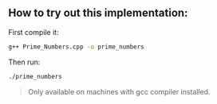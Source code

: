 ## How to try out this implementation:
First compile it:

```bash
g++ Prime_Numbers.cpp -o prime_numbers
```

Then run:

```bash
./prime_numbers
```

> Only available on machines with gcc compiler installed.
